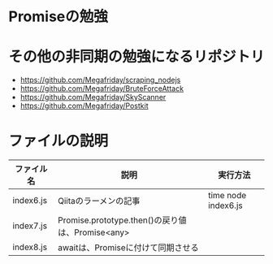 # Promiseの勉強

# その他の非同期の勉強になるリポジトリ
- https://github.com/Megafriday/scraping_nodejs
- https://github.com/Megafriday/BruteForceAttack
- https://github.com/Megafriday/SkyScanner
- https://github.com/Megafriday/Postkit

# ファイルの説明
|ファイル名|説明|実行方法|
|-|-|-|
|index6.js|Qiitaのラーメンの記事|time node index6.js|
|index7.js|Promise.prototype.then()の戻り値は、Promise&lt;any&gt;||
|index8.js|awaitは、Promiseに付けて同期させる||
